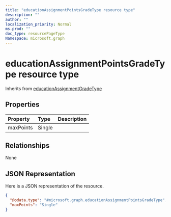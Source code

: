 ```yaml
---
title: "educationAssignmentPointsGradeType resource type"
description: ""
author: ""
localization_priority: Normal
ms.prod: ""
doc_type: resourcePageType
Namespace: microsoft.graph
---
```



# educationAssignmentPointsGradeType resource type




Inherits from [educationAssignmentGradeType](../resources/educationAssignmentGradeType.md)

## Properties
|Property|Type|Description|
|:---|:---|:---|
|maxPoints|Single||

## Relationships
None

## JSON Representation
Here is a JSON representation of the resource.
<!-- {
  "blockType": "resource",
  "@odata.type": "microsoft.graph.educationAssignmentPointsGradeType"
}
-->
``` json
{
  "@odata.type": "#microsoft.graph.educationAssignmentPointsGradeType",
  "maxPoints": "Single"
}
```


